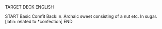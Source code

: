 TARGET DECK
ENGLISH

START
Basic
Comfit
Back: n. Archaic sweet consisting of a nut etc. In sugar. [latin: related to *confection]
END
